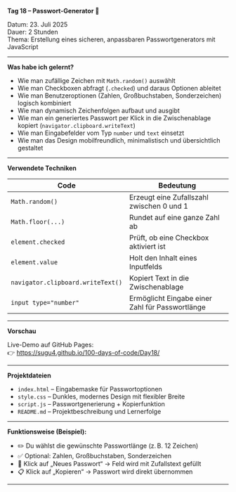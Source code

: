 **Tag 18 – Passwort-Generator 🔐**

Datum: 23. Juli 2025  
Dauer: 2 Stunden  
Thema: Erstellung eines sicheren, anpassbaren Passwortgenerators mit JavaScript

---

**Was habe ich gelernt?**

- Wie man zufällige Zeichen mit `Math.random()` auswählt
- Wie man Checkboxen abfragt (`.checked`) und daraus Optionen ableitet
- Wie man Benutzeroptionen (Zahlen, Großbuchstaben, Sonderzeichen) logisch kombiniert
- Wie man dynamisch Zeichenfolgen aufbaut und ausgibt
- Wie man ein generiertes Passwort per Klick in die Zwischenablage kopiert (`navigator.clipboard.writeText`)
- Wie man Eingabefelder vom Typ `number` und `text` einsetzt
- Wie man das Design mobilfreundlich, minimalistisch und übersichtlich gestaltet

---

**Verwendete Techniken**

| Code                             | Bedeutung                                                   |
|----------------------------------|--------------------------------------------------------------|
| `Math.random()`                  | Erzeugt eine Zufallszahl zwischen 0 und 1                   |
| `Math.floor(...)`                | Rundet auf eine ganze Zahl ab                               |
| `element.checked`                | Prüft, ob eine Checkbox aktiviert ist                       |
| `element.value`                  | Holt den Inhalt eines Inputfelds                            |
| `navigator.clipboard.writeText()`| Kopiert Text in die Zwischenablage                          |
| `input type="number"`            | Ermöglicht Eingabe einer Zahl für Passwortlänge             |

---

**Vorschau**

Live-Demo auf GitHub Pages:  
👉 https://sugu4.github.io/100-days-of-code/Day18/

---

**Projektdateien**

- `index.html` – Eingabemaske für Passwortoptionen  
- `style.css` – Dunkles, modernes Design mit flexibler Breite  
- `script.js` – Passwortgenerierung + Kopierfunktion  
- `README.md` – Projektbeschreibung und Lernerfolge

---

**Funktionsweise (Beispiel):**

- ✏️ Du wählst die gewünschte Passwortlänge (z. B. 12 Zeichen)
- ✅ Optional: Zahlen, Großbuchstaben, Sonderzeichen
- 🔄 Klick auf „Neues Passwort“ → Feld wird mit Zufallstext gefüllt
- 📋 Klick auf „Kopieren“ → Passwort wird direkt übernommen

---
